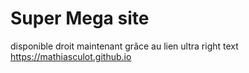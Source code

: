 # Super Mega site 

disponible droit maintenant grâce  au lien ultra right text https://mathiasculot.github.io
